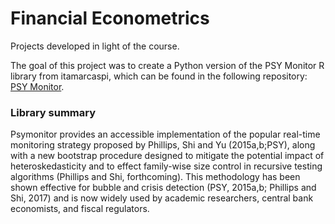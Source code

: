# Financial Econometrics

Projects developed in light of the course.

The goal of this project was to create a Python version of the PSY Monitor R library from itamarcaspi, which can be found in the following repository: [PSY Monitor](https://github.com/itamarcaspi/psymonitor).

### Library summary

Psymonitor provides an accessible implementation of the popular real-time monitoring strategy proposed by Phillips, Shi and Yu (2015a,b;PSY), along with a new bootstrap procedure designed to mitigate the potential impact of heteroskedasticity and to effect family-wise size control in recursive testing algorithms (Phillips and Shi, forthcoming). This methodology has been shown effective for bubble and crisis detection (PSY, 2015a,b; Phillips and Shi, 2017) and is now widely used by academic researchers, central bank economists, and fiscal regulators.
